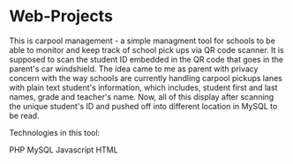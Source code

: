 # Web-Projects

This is carpool management - a simple managment tool for schools to be able to monitor and keep track of school pick ups via QR code scanner.
It is supposed to scan the student ID embedded in the QR code that goes in the parent's car windshield.
The idea came to me as parent with privacy concern with the way schools are currently handling carpool pickups lanes with plain text student's information, which 
includes, student first and last names, grade and teacher's name.
Now, all of this display after scanning the unique student's ID and pushed off into different location in MySQL to be read.

Technologies in this tool:

PHP
MySQL
Javascript
HTML


